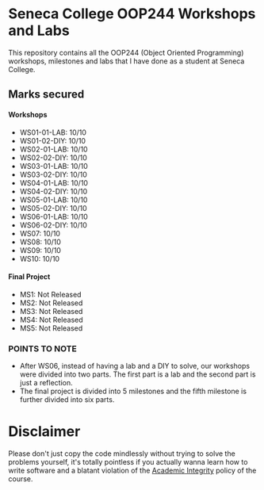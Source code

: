# Seneca College OOP244 Workshops and Labs
This repository contains all the OOP244 (Object Oriented Programming) workshops, milestones and labs that I have done as a student at Seneca College.

## Marks secured

#### Workshops
- WS01-01-LAB: 10/10
- WS01-02-DIY: 10/10
- WS02-01-LAB: 10/10
- WS02-02-DIY: 10/10
- WS03-01-LAB: 10/10
- WS03-02-DIY: 10/10
- WS04-01-LAB: 10/10
- WS04-02-DIY: 10/10
- WS05-01-LAB: 10/10
- WS05-02-DIY: 10/10
- WS06-01-LAB: 10/10
- WS06-02-DIY: 10/10
- WS07: 10/10
- WS08: 10/10
- WS09: 10/10
- WS10: 10/10

#### Final Project
- MS1: Not Released
- MS2: Not Released
- MS3: Not Released
- MS4: Not Released
- MS5: Not Released

### POINTS TO NOTE
- After WS06, instead of having a lab and a DIY to solve, our workshops were divided into two parts. The first part is a lab and the second part is just a reflection.
- The final project is divided into 5 milestones and the fifth milestone is further divided into six parts.

# Disclaimer
Please don't just copy the code mindlessly without trying to solve the problems yourself, it's totally pointless if you actually wanna learn how to write software and a blatant violation of the [Academic Integrity](https://www.senecacollege.ca/about/policies/academic-integrity-policy.html) policy of the course.
